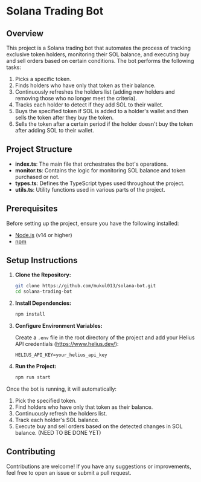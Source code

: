 # Solana Trading Bot

## Overview

This project is a Solana trading bot that automates the process of tracking exclusive token holders, monitoring their SOL balance, and executing buy and sell orders based on certain conditions. The bot performs the following tasks:

1. Picks a specific token.
2. Finds holders who have only that token as their balance.
3. Continuously refreshes the holders list (adding new holders and removing those who no longer meet the criteria).
4. Tracks each holder to detect if they add SOL to their wallet.
5. Buys the specified token if SOL is added to a holder's wallet and then sells the token after they buy the token.
6. Sells the token after a certain period if the holder doesn't buy the token after adding SOL to their wallet.

## Project Structure

- **index.ts**: The main file that orchestrates the bot's operations.
- **monitor.ts**: Contains the logic for monitoring SOL balance and token purchased or not.
- **types.ts**: Defines the TypeScript types used throughout the project.
- **utils.ts**: Utility functions used in various parts of the project.

## Prerequisites

Before setting up the project, ensure you have the following installed:

- [Node.js](https://nodejs.org/en/download/) (v14 or higher)
- [npm](https://www.npmjs.com/get-npm)

## Setup Instructions

1. **Clone the Repository:**

    ```sh
    git clone https://github.com/mukul013/solana-bot.git
    cd solana-trading-bot
    ```

2. **Install Dependencies:**

    ```sh
    npm install
    ```

3. **Configure Environment Variables:**

    Create a `.env` file in the root directory of the project and add your Helius API credentials (https://www.helius.dev/):

    ```env
    HELIUS_API_KEY=your_helius_api_key
    ```
    
4. **Run the Project:**

    ```sh
    npm run start
    ```

Once the bot is running, it will automatically:

1. Pick the specified token.
2. Find holders who have only that token as their balance.
3. Continuously refresh the holders list.
4. Track each holder's SOL balance.
5. Execute buy and sell orders based on the detected changes in SOL balance. (NEED TO BE DONE YET)

## Contributing

Contributions are welcome! If you have any suggestions or improvements, feel free to open an issue or submit a pull request.
